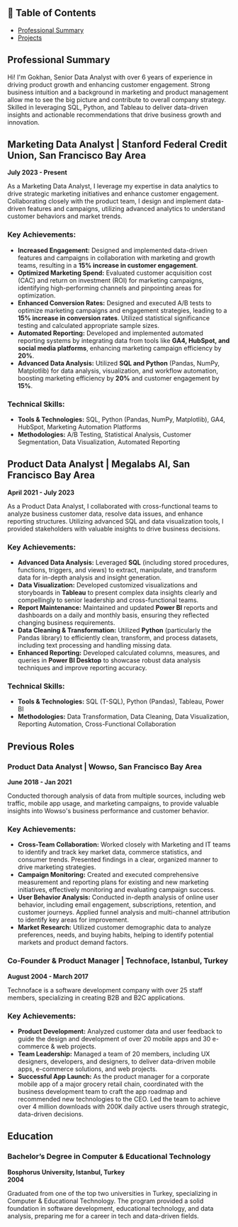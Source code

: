 ## 📑 Table of Contents
- [Professional Summary](resume.md)
- [Projects](readme.md) 


## Professional Summary
Hi! I'm Gokhan, Senior Data Analyst with over 6 years of experience in driving product growth and enhancing customer engagement. Strong business intuition and a background in marketing and product management allow me to see the big picture and contribute to overall company strategy. Skilled in leveraging SQL, Python, and Tableau to deliver data-driven insights and actionable recommendations that drive business growth and innovation.

## Marketing Data Analyst | Stanford Federal Credit Union, San Francisco Bay Area
**July 2023 - Present**

As a Marketing Data Analyst, I leverage my expertise in data analytics to drive strategic marketing initiatives and enhance customer engagement. Collaborating closely with the product team, I design and implement data-driven features and campaigns, utilizing advanced analytics to understand customer behaviors and market trends.

### Key Achievements:
- **Increased Engagement:** Designed and implemented data-driven features and campaigns in collaboration with marketing and growth teams, resulting in a **15% increase in customer engagement**.
- **Optimized Marketing Spend:** Evaluated customer acquisition cost (CAC) and return on investment (ROI) for marketing campaigns, identifying high-performing channels and pinpointing areas for optimization.
- **Enhanced Conversion Rates:** Designed and executed A/B tests to optimize marketing campaigns and engagement strategies, leading to a **15% increase in conversion rates**. Utilized statistical significance testing and calculated appropriate sample sizes.
- **Automated Reporting:** Developed and implemented automated reporting systems by integrating data from tools like **GA4, HubSpot, and social media platforms**, enhancing marketing campaign efficiency by **20%**.
- **Advanced Data Analysis:** Utilized **SQL and Python** (Pandas, NumPy, Matplotlib) for data analysis, visualization, and workflow automation, boosting marketing efficiency by **20%** and customer engagement by **15%**.

### Technical Skills:
- **Tools & Technologies:** SQL, Python (Pandas, NumPy, Matplotlib), GA4, HubSpot, Marketing Automation Platforms
- **Methodologies:** A/B Testing, Statistical Analysis, Customer Segmentation, Data Visualization, Automated Reporting

## Product Data Analyst | Megalabs AI, San Francisco Bay Area
**April 2021 - July 2023**

As a Product Data Analyst, I collaborated with cross-functional teams to analyze business customer data, resolve data issues, and enhance reporting structures. Utilizing advanced SQL and data visualization tools, I provided stakeholders with valuable insights to drive business decisions.

### Key Achievements:
- **Advanced Data Analysis:** Leveraged **SQL** (including stored procedures, functions, triggers, and views) to extract, manipulate, and transform data for in-depth analysis and insight generation.
- **Data Visualization:** Developed customized visualizations and storyboards in **Tableau** to present complex data insights clearly and compellingly to senior leadership and cross-functional teams.
- **Report Maintenance:** Maintained and updated **Power BI** reports and dashboards on a daily and monthly basis, ensuring they reflected changing business requirements.
- **Data Cleaning & Transformation:** Utilized **Python** (particularly the Pandas library) to efficiently clean, transform, and process datasets, including text processing and handling missing data.
- **Enhanced Reporting:** Developed calculated columns, measures, and queries in **Power BI Desktop** to showcase robust data analysis techniques and improve reporting accuracy.

### Technical Skills:
- **Tools & Technologies:** SQL (T-SQL), Python (Pandas), Tableau, Power BI
- **Methodologies:** Data Transformation, Data Cleaning, Data Visualization, Reporting Automation, Cross-Functional Collaboration

## Previous Roles

### Product Data Analyst | Wowso, San Francisco Bay Area
**June 2018 - Jan 2021**

Conducted thorough analysis of data from multiple sources, including web traffic, mobile app usage, and marketing campaigns, to provide valuable insights into Wowso's business performance and customer behavior.

### Key Achievements:
- **Cross-Team Collaboration:** Worked closely with Marketing and IT teams to identify and track key market data, commerce statistics, and consumer trends. Presented findings in a clear, organized manner to drive marketing strategies.
- **Campaign Monitoring:** Created and executed comprehensive measurement and reporting plans for existing and new marketing initiatives, effectively monitoring and evaluating campaign success.
- **User Behavior Analysis:** Conducted in-depth analysis of online user behavior, including email engagement, subscriptions, retention, and customer journeys. Applied funnel analysis and multi-channel attribution to identify key areas for improvement.
- **Market Research:** Utilized customer demographic data to analyze preferences, needs, and buying habits, helping to identify potential markets and product demand factors.

### Co-Founder & Product Manager | Technoface, Istanbul, Turkey
**August 2004 - March 2017**

Technoface is a software development company with over 25 staff members, specializing in creating B2B and B2C applications.

### Key Achievements:
- **Product Development:** Analyzed customer data and user feedback to guide the design and development of over 20 mobile apps and 30 e-commerce & web projects.
- **Team Leadership:** Managed a team of 20 members, including UX designers, developers, and designers, to deliver data-driven mobile apps, e-commerce solutions, and web projects.
- **Successful App Launch:** As the product manager for a corporate mobile app of a major grocery retail chain, coordinated with the business development team to craft the app roadmap and recommended new technologies to the CEO. Led the team to achieve over 4 million downloads with 200K daily active users through strategic, data-driven decisions.

## Education

### Bachelor’s Degree in Computer & Educational Technology
**Bosphorus University, Istanbul, Turkey**  
**2004**

Graduated from one of the top two universities in Turkey, specializing in Computer & Educational Technology. The program provided a solid foundation in software development, educational technology, and data analysis, preparing me for a career in tech and data-driven fields.


